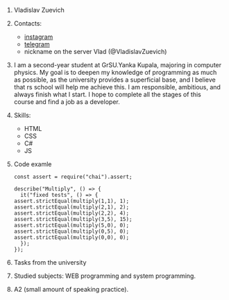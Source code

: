  1. Vladislav Zuevich
 2. Contacts:
    * [instagram](https://www.instagram.com/vladzuevich/) 
    * [telegram](https://t.me/+375333740269)
    * nickname on the server Vlad (@VladislavZuevich)

1. I am a second-year student at GrSU.Yanka Kupala, majoring in computer physics. My goal is to deepen my knowledge of programming as much as possible, as the university provides a superficial base, and I believe that rs school will help me achieve this. I am responsible, ambitious, and always finish what I start. I hope to complete all the stages of this course and find a job as a developer.
 2. Skills: 
    * HTML
    * CSS
    * C#
    * JS
 3. Code examle
    ```
    const assert = require("chai").assert;

    describe("Multiply", () => {
      it("fixed tests", () => {
    assert.strictEqual(multiply(1,1), 1);
    assert.strictEqual(multiply(2,1), 2);
    assert.strictEqual(multiply(2,2), 4);
    assert.strictEqual(multiply(3,5), 15); 
    assert.strictEqual(multiply(5,0), 0);
    assert.strictEqual(multiply(0,5), 0);
    assert.strictEqual(multiply(0,0), 0); 
      });
    });
    ```
 4. Tasks from the university
 5. Studied subjects: WEB programming and system programming.
 6. A2 (small amount of speaking practice).
    
